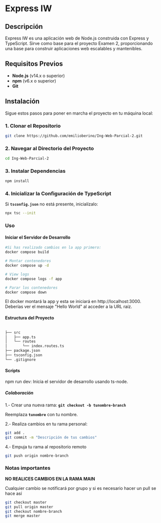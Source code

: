 # Express IW

## Descripción

Express IW es una aplicación web de Node.js construida con Express y TypeScript. Sirve como base para el proyecto Examen 2, proporcionando una base para construir aplicaciones web escalables y mantenibles.

## Requisitos Previos

- **Node.js** (v14.x o superior)
- **npm** (v6.x o superior)
- **Git**

## Instalación

Sigue estos pasos para poner en marcha el proyecto en tu máquina local:

### 1. Clonar el Repositorio

```sh
git clone https://github.com/emilioberino/Ing-Web-Parcial-2.git
```

### 2. Navegar al Directorio del Proyecto

```sh
cd Ing-Web-Parcial-2
```

### 3. Instalar Dependencias

```sh
npm install
```
### 4. Inicializar la Configuración de TypeScript

Si **`tsconfig.json`** no está presente, inicialízalo:

```sh
npx tsc --init
```

### Uso

#### Iniciar el Servidor de Desarrollo

```sh
#Si has realizado cambios en la app primero:
docker compose build

# Montar contenedores
docker compose up -d

# View logs
docker compose logs -f app

# Parar los contenedores
docker compose down
```

El docker montará la app y esta se iniciará en http://localhost:3000. Deberías ver el mensaje "Hello World" al acceder a la URL raíz.

#### Estructura del Proyecto

```sh

├── src
│   ├── app.ts
│   └── routes
│       └── index.routes.ts
├── package.json
├── tsconfig.json
└── .gitignore

```

#### Scripts

npm run dev: Inicia el servidor de desarrollo usando ts-node.

##### Colaboración

1.- Crear una nueva rama: **`git checkout -b tunombre-branch`**

Reemplaza **`tunombre`** con tu nombre.

2.- Realiza cambios en tu rama personal:

```sh
git add .
git commit -m "Descripción de tus cambios"
```

4.- Empuja tu rama al repositorio remoto

``` sh
git push origin nombre-branch
```

### Notas importantes

**NO REALICES CAMBIOS EN LA RAMA MAIN**

Cualquier cambio se notificará por grupo y si es necesario hacer un pull se hace así

```sh
git checkout master
git pull origin master
git checkout nombre-branch
git merge master
```
